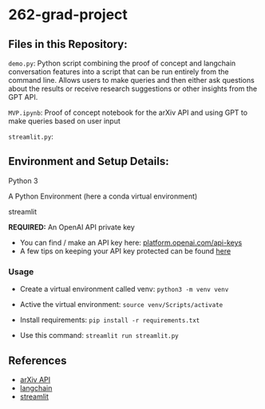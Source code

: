 # 262-grad-project

## Files in this Repository:
`demo.py`: Python script combining the proof of concept and langchain conversation features into a script that can be run entirely from the command line. Allows users to make queries and then either ask questions about the results or receive research suggestions or other insights from the GPT API.

`MVP.ipynb`: Proof of concept notebook for the arXiv API and using GPT to make queries based on user input

`streamlit.py`: 

## Environment and Setup Details:
Python 3

A Python Environment (here a conda virtual environment)

streamlit

**REQUIRED:** An OpenAI API private key

* You can find / make an API key here: [platform.openai.com/api-keys](https://platform.openai.com/api-keys)
* A few tips on keeping your API key protected can be found [here](https://help.openai.com/en/articles/5112595-best-practices-for-api-key-safety)

### Usage
* Create a virtual environment called venv: `python3 -m venv venv`
* Active the virtual environment: `source venv/Scripts/activate`
* Install requirements: `pip install -r requirements.txt`

* Use this command: `streamlit run streamlit.py`

## References
* [arXiv API](https://info.arxiv.org/help/api/index.html)
* [langchain](https://python.langchain.com/docs/integrations/retrievers/arxiv/)
* [streamlit](https://streamlit.io/)
